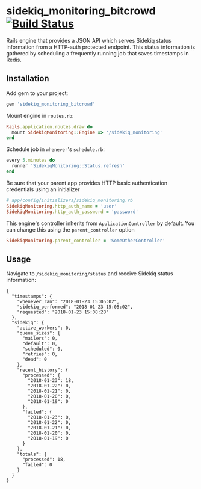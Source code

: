 # sidekiq_monitoring_bitcrowd [![Build Status](https://travis-ci.org/bitcrowd/sidekiq_monitoring.svg?branch=master)](https://travis-ci.org/bitcrowd/sidekiq_monitoring)

Rails engine that provides a JSON API which serves Sidekiq
status information from a HTTP-auth protected endpoint.
This status information is gathered by scheduling a frequently
running job that saves timestamps in Redis.

## Installation

Add gem to your project:

```ruby
gem 'sidekiq_monitoring_bitcrowd'
```

Mount engine in `routes.rb`:
```ruby
Rails.application.routes.draw do
  mount SidekiqMonitoring::Engine => '/sidekiq_monitoring'
end
```

Schedule job in `whenever`'s `schedule.rb`:

```ruby
every 5.minutes do
  runner 'SidekiqMonitoring::Status.refresh'
end
```

Be sure that your parent app provides HTTP basic authentication credentials
using an initializer

```ruby
# app/config/initializers/sidekiq_monitoring.rb
SidekiqMonitoring.http_auth_name = 'user'
SidekiqMonitoring.http_auth_password = 'password'
```

This engine's controller inherits from `ApplicationController` by default. You
can change this using the `parent_controller` option

```ruby
SidekiqMonitoring.parent_controller = 'SomeOtherController'
```

## Usage

Navigate to `/sidekiq_monitoring/status` and receive Sidekiq status information:

    {
      "timestamps": {
        "whenever_ran": "2018-01-23 15:05:02",
        "sidekiq_performed": "2018-01-23 15:05:02",
        "requested": "2018-01-23 15:08:28"
      },
      "sidekiq": {
        "active_workers": 0,
        "queue_sizes": {
          "mailers": 0,
          "default": 0,
          "scheduled": 0,
          "retries": 0,
          "dead": 0
        },
        "recent_history": {
          "processed": {
            "2018-01-23": 18,
            "2018-01-22": 0,
            "2018-01-21": 0,
            "2018-01-20": 0,
            "2018-01-19": 0
          },
          "failed": {
            "2018-01-23": 0,
            "2018-01-22": 0,
            "2018-01-21": 0,
            "2018-01-20": 0,
            "2018-01-19": 0
          }
        },
        "totals": {
          "processed": 18,
          "failed": 0
        }
      }
    }
